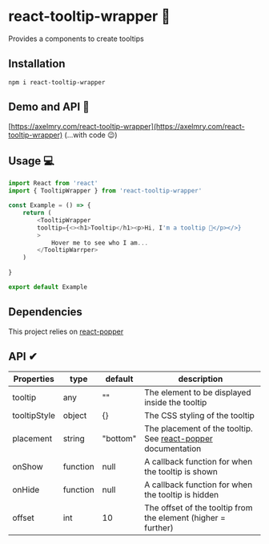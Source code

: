 # react-tooltip-wrapper 👋
Provides a components to create tooltips


## Installation 
`npm i react-tooltip-wrapper`


## Demo and API 👀

[https://axelmry.com/react-tooltip-wrapper](https://axelmry.com/react-tooltip-wrapper) (...with code 😉)


## Usage 💻

```javascript
import React from 'react'
import { TooltipWrapper } from 'react-tooltip-wrapper'

const Example = () => {
    return (
        <TooltipWrapper 
        tooltip={<><h1>Tooltip</h1><p>Hi, I'm a tooltip 🙂</p></>} 
        >
            Hover me to see who I am...
        </TooltipWarrper>
    )
    
}

export default Example
```


## Dependencies

This project relies on [react-popper](https://www.npmjs.com/package/react-popper)


## API ✔

| Properties | type | default | description |
|--|--|--|--|
| tooltip | any | "" | The element to be displayed inside the tooltip |
| tooltipStyle | object | {} | The CSS styling of the tooltip |
| placement | string | "bottom" | The placement of the tooltip. See [react-popper](https://www.npmjs.com/package/react-popper) documentation |
| onShow | function | null | A callback function for when the tooltip is shown |
| onHide | function | null | A callback function for when the tooltip is hidden |
| offset | int | 10 | The offset of the tooltip from the element (higher = further) |